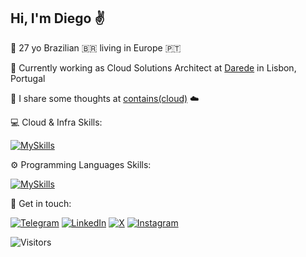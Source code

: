 ## Hi, I'm Diego :v:

👋 27 yo Brazilian 🇧🇷 living in Europe 🇵🇹

🏦 Currently working as Cloud Solutions Architect at [Darede]( https://darede.com.br/) in Lisbon, Portugal

💭 I share some thoughts at [contains(cloud)](https://containscloud.com) ☁️

💻 Cloud & Infra Skills:

[![MySkills](https://skillicons.dev/icons?i=aws,azure,kubernetes,terraform,docker,bash,git,powershell)](#)

⚙️ Programming Languages Skills:

[![MySkills](https://skillicons.dev/icons?i=python,dotnet)](#)

:speech_balloon: Get in touch:

[![Telegram](https://img.shields.io/badge/Telegram-2CA5E0?style=for-the-badge&logo=telegram&logoColor=white)](https://t.me/diego7marques)
[![LinkedIn](https://img.shields.io/badge/LinkedIn-0077B5?style=for-the-badge&logo=linkedin&logoColor=white)]([#](https://www.linkedin.com/in/diego7marques/))
[![X](https://img.shields.io/badge/X-000000?style=for-the-badge&logo=X&logoColor=white)]([#](https://twitter.com.com/diego7marques))
[![Instagram](https://img.shields.io/badge/Instagram-E4405F?style=for-the-badge&logo=instagram&logoColor=white)]([#](https://www.instagram.com/diego7marques))

![Visitors](https://api.visitorbadge.io/api/visitors?path=https%3A%2F%2Fgithub.com%2Fdiego7marques&label=PROFILE%20VIEWS&countColor=%23dce775&style=flat-square&labelStyle=upper)
